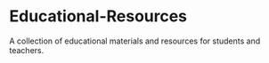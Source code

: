 # Educational-Resources
A  collection of educational materials and resources for students and teachers.
